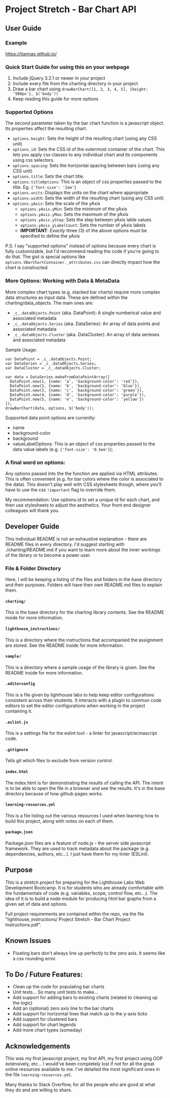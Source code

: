 # Project Stretch - Bar Chart API

## User Guide

### Example
https://jtannas.github.io/

### Quick Start Guide for using this on your webpage
1) Include jQuery 3.2.1 or newer in your project
2) Include every file from the charting directory in your project
3) Draw a bar chart using `drawBarChart([1, 2, 3, 4, 5], {height: '500px'}, $('body'))`
4) Keep reading this guide for more options

### Supported Options
The second parameter taken by the bar chart function is a javascript object. Its properties
affect the resulting chart.

- `options.height`: Sets the height of the resulting chart (using any CSS unit)
- `options.id`: Sets the CSS id of the outermost container of the chart. This lets you apply 
    css classes to any individual chart and its components using css selectors.
- `options.spacing`: Sets the horizontal spacing between bars (using any CSS unit)
- `options.title`: Sets the chart title.
- `options.titleOptions`: This is an object of css properties passed to the title. Eg.
    `{'font-size': '2em'}`
- `options.units`: Displays the units on the chart where appropriate
- `options.width`: Sets the width of the resulting chart (using any CSS unit)
- `options.yAxis`: Sets the scale of the yAxis
    - `options.yAxis.yMin`: Sets the minimum of the yAxis
    - `options.yAxis.yMax`: Sets the maximum of the yAxis
    - `options.yAxis.yStep`: Sets the step between yAxis lable values
    - `options.yAxis.yLabelCount`: Sets the number of yAxis labels
    - **IMPORTANT**: *Exactly* three (3) of the above options must be specified to define the yAxis

P.S. I say "supported options" instead of options because every chart is fully customizable,
but I'd recommend reading the code if you're going to do that. The gist is special options like
`options.VBarChartContainer._attributes.css` can directly impact how the chart is constructed. 


### More Options: Working with Data & MetaData
More complex chart types (e.g. stacked bar charts) require more complex data structures as input data.
These are defined within the charting/data_objects.
The main ones are:
- `_c_.dataObjects.Point` (aka. DataPoint): A single numberical value and associated metadata
- `_c_.dataObjects.Series` (aka. DataSeries): An array of data points and associated metadata
- `_c_.dataObjects.Cluster` (aka. DataCluster): An array of data serieses and associated metadata

Sample Usage:
```
var DataPoint = _c_.dataObjects.Point;
var DataSeries = _c_.dataObjects.Series;
var DataCluster = _c_.dataObjects.Cluster;

var data = DataSeries.makeFromDataPointArray([
  DataPoint.new(1, {name: 'a', 'background-color': 'red'}),
  DataPoint.new(2, {name: 'b', 'background-color': 'blue'}),
  DataPoint.new(3, {name: 'c', 'background-color': 'green'}),
  DataPoint.new(4, {name: 'd', 'background-color': 'purple'}),
  DataPoint.new(5, {name: 'e', 'background-color': 'yellow'})
]);
drawBarChart(data, options, $('body'));
```

Supported data point options are currently:
- name
- background-color
- background
- valueLabelOptions: This is an object of css properties passed
  to the data value labels (e.g. `{'font-size': '0.5em'}`);

### A final word on options:
Any options passed into the the function are applied via HTML attributes. This is
often convenient (e.g. for bar colors where the color is associated to the data).
This doesn't play well with CSS stylesheets though, where you'll have to use
the css `!important` flag to override them.

My recommendation: Use options.id to set a unique id for each chart, and then use
stylesheets to adjust the aesthetics. Your front end designer colleagues will
thank you.

## Developer Guide
This individual README is not an exhaustive explanation - there are README
files in every directory. I'd suggest starting with ./charting/README.md
if you want to learn more about the inner workings of the library or to
become a power user.

### File & Folder Directory
Here, I will be keeping a listing of the files and folders in the base directory
and their purposes. Folders will have their own README.md files to explain them.

#### `charting/`
This is the base directory for the charting library contents. See the README inside for
more information.

#### `lighthouse_instructions/`
This is a directory where the instructions that accompanied the assignment are stored.
See the README inside for more information.

#### `sample/`
This is a directory where a sample usage of the library is given. See the README inside for
more information.

#### `.editorconfig`
This is a file given by lighthouse labs to help keep editor configurations consistent
across their students. It interacts with a plugin to common code editors to set the
editor configurations when working in the project containing it.

#### `.eslint.js`
This is a settings file for the eslint tool - a linter for javascript/ecmascript
code.

#### `.gitignore`
Tells git which files to exclude from version control.

#### `index.html`
The index.html is for demonstrating the results of calling the API. The intent
is to be able to open the file in a browser and see the results. It's in the base
directory because of how github pages works.

#### `learning-resources.yml`
This is a file listing out the various resources I used when learning how to build
this project, along with notes on each of them.

#### `package.json`
Package.json files are a feature of node.js - the server side javascript framework.
They are used to track metadata about the package (e.g. dependencies, authors, etc...).
I just have them for my linter (ESLint).

## Purpose
This is a stretch project for preparing for the Lighthouse Labs Web Development
Bootcamp. It is for students who are already comfortable with the fundamentals
of code (e.g. variables, scope, control flow, etc...). The idea of it is to build
a node module for producing html bar graphs from a given set of data and options.

Full project requirements are contained within the repo, via the file "lighthouse_instructions/
Project Stretch - Bar Chart Project Instructions.pdf".

## Known Issues
- Floating bars don't always line up perfectly to the zero axis. It seems like a css rounding error.

## To Do / Future Features:
- Clean up the code for populating bar charts
- Unit tests... So many unit tests to make...
- Add support for adding bars to existing charts (related to cleaning up the logic)
- Add an (optional) zero axis line to the bar charts
- Add support for horizontal lines that match up to the y-axis ticks
- Add support for clustered bars
- Add support for chart legends
- Add more chart types (someday)

## Acknowledgements
This was my first javascript project, my first API, my first project using OOP extensively, etc...
I would've been completely lost if not for all the great online resources available to me.
I've detailed the most significant ones in the file `learning-resources.yml`.

Many thanks to Stack Overflow, for all the people who are good at what they do
and are willing to share.
